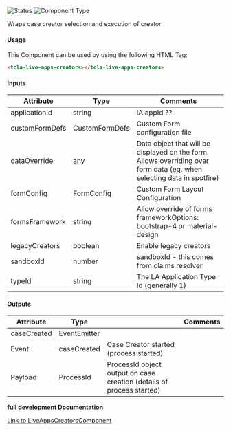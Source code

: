 
![Status][auto] ![Component Type][top] <!--Component Meta {"created_by":"JS", "reviewed_by":"JG", "last_modified_by":"JS", "comment":"init"} Component Meta -->


<p>Wraps case creator selection and execution of creator</p>



#### Usage


This Component can be used by using the following HTML Tag:

```html
<tcla-live-apps-creators></tcla-live-apps-creators>
```

#### Inputs

Attribute | Type | Comments
--- | --- | ---
applicationId | string | lA appId ??
customFormDefs | CustomFormDefs | Custom Form configuration file
dataOverride | any | Data object that will be displayed on the form. Allows overriding over form data (eg. when selecting data in spotfire)
formConfig | FormConfig | Custom Form Layout Configuration
formsFramework | string | Allow override of forms frameworkOptions: bootstrap-4 or material-design
legacyCreators | boolean | Enable legacy creators
sandboxId | number | sandboxId - this comes from claims resolver
typeId | string | The LA Application Type Id (generally 1)

#### Outputs

Attribute | Type |   | Comments
--- | --- | --- | ---
caseCreated | EventEmitter<ProcessId> |   |  
  | Event |  caseCreated  |  Case Creator started (process started)
  | Payload |  ProcessId  |  ProcessId object output on case creation (details of process started)


<b>full development Documentation</b>

[Link to LiveAppsCreatorsComponent](https://tibcosoftware.github.io/TCSTK-Libdocs/libdocs/tc-liveapps-lib/components/LiveAppsCreatorsComponent.html)


[auto]: https://img.shields.io/badge/Status-auto%20generated-lightgrey.svg?style=flat "auto generated"

[manually]: https://img.shields.io/badge/Status-manually%20created-yellow.svg?style=flat "manually created"

[draft]: https://img.shields.io/badge/Status-draft-red.svg?style=flat "draft"

[review]: https://img.shields.io/badge/Status-need%20review-yellowgreen.svg?style=flat "need review"

[review done]: https://img.shields.io/badge/Status-review%20done-green.svg?style=flat "review done"

[finalized]: https://img.shields.io/badge/Status-finalized-brightgreen.svg?style=flat "finalized"

[top]: https://img.shields.io/badge/Component%20Type-Top-blue.svg?style=flat "top Component"

[major]: https://img.shields.io/badge/Component%20Type-major%20Component-blue.svg?style=flat "major Component"

[minor]: https://img.shields.io/badge/Component%20Type-minor%20Component-blue.svg?style=flat "minor Component"


